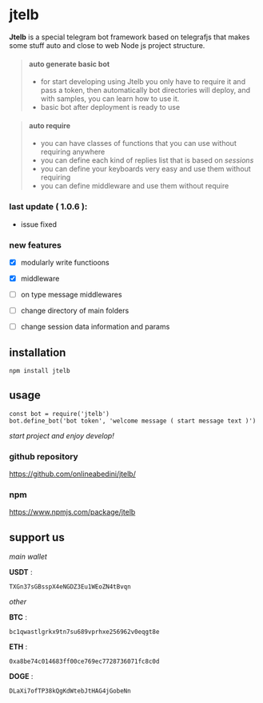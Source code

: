 # jtelb

**Jtelb**  is a special telegram bot framework based on telegrafjs that makes some stuff auto and close to web Node js project structure.

> #### auto generate basic bot
> - for start developing using Jtelb you only have to require it and pass a token, then automatically bot directories will deploy, and with samples, you can learn how to use it.
> - basic bot after deployment is ready to use

> 
> #### auto require
> - you can have classes of functions that you can use without requiring anywhere
> - you can define each kind of replies list that is based on *sessions*
> - you can define your keyboards very easy and use them without requiring
> - you can define middleware and use them without require

### last update ( 1.0.6 ): 
 - issue fixed 

### new features
- [x] modularly write functioons
- [x] middleware
- [ ] on type message middlewares
- [ ] change directory of main folders
- [ ] change session data information and params


## installation
```
npm install jtelb
```


## usage
```
const bot = require('jtelb')
bot.define_bot('bot token', 'welcome message ( start message text )')
```

*start project and enjoy develop!*


### github repository
https://github.com/onlineabedini/jtelb/

### npm
https://www.npmjs.com/package/jtelb


## support us
*main wallet*

**USDT** : 
```
TXGn37sGBsspX4eNGDZ3Eu1WEoZN4tBvqn
```

*other*

**BTC** : 
```
bc1qwastlgrkx9tn7su689vprhxe256962v0eqgt8e
```

**ETH** : 
```
0xa8be74c014683ff00ce769ec7728736071fc8c0d
```

**DOGE** : 
```
DLaXi7ofTP38kQgKdWtebJtHAG4jGobeNn
```


